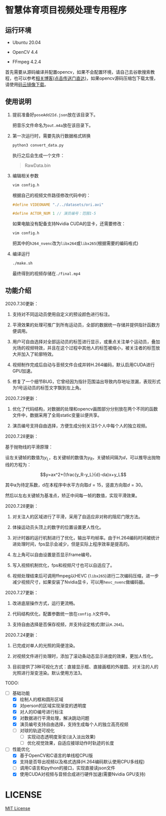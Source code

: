 # 智慧体育项目视频处理专用程序

## 运行环境

- Ubuntu 20.04

- OpenCV 4.4

- FFmpeg 4.2.4

首先需要从源码编译并配置opencv，如果不会配置环境，请自己去谷歌搜索教程，也可以参考[相关博客(点击传送门直达)](https://www.jianshu.com/p/26dd452a362e)，如果opencv源码压缩包下载太慢，请使用[码云镜像下载](https://gitee.com/jiangdu/opencv/repository/archive/4.4.0?format=tar.gz)。

## 使用说明

1. 提前准备好`poseAdd2Id.json`放在该目录下。

    把音乐文件命名为`out.m4a`放在该目录下。

2. 第一次运行时，需要先执行数据格式转换

    ```sh
    python3 convert_data.py
    ```

    执行之后会生成一个文件：

    > RawData.bin

3. 编辑相关参数

    ```sh
    vim config.h
    ```

    根据自己的视频文件路径修改代码中的：

    ```c
    #define VIDEONAME "./../datasets/ori.avi"
    
    #define ACTOR_NUM 1 // 演员编号：范围1-5
    ```

    如果电脑没有配备支持Nvidia CUDA的显卡，还需要修改：

    ```sh
    vim config.h
    ```

    把其中的`h264_nvenc`改为`libx264`或`libx265`(根据需要的编码格式)

4. 编译运行

    ```sh
    ./make.sh
    ```

    最终得到的视频存储在`./final.mp4`

## 功能介绍

2020.7.30更新：

1. 支持对不同运动员使用自定义的预设颜色进行标注。

2. 平滑效果的处理可推广到所有运动员，全部的数据统一存储并提供指针函数方便调用。

3. 用户可自由选择对全部运动员的标签进行显示，或重点关注单个运动员，叠加光场的视频特效，并且在这个过程中其他人的标签被缩小，被关注者的标签放大并加入了轮廓特效。

4. 视频制作完成后自动与音频文件合成并转H.264编码，默认启用CUDA进行GPU加速。

5. 修复了一个细节BUG，它曾经因为指针范围溢出导致内存地址泄漏，表现形式为1号运动员的标签文字飘到左上角。

2020.7.29更新：

1. 优化了代码结构，对数据的处理和opencv画图部分分别放在两个不同的函数文件中，数据采用了全局static变量以便共享。

2. 演员编号支持自由选择，方便生成分别关注5个人中每个人的独立视频。

2020.7.28更新：

基于抛物线的平滑原理：

设左关键帧的数值为$y_L$，右关键帧的数值为$y_R$，关键帧间隔为$d$，可以推导出抛物线的方程为：

$$y=ax^2+(\frac{y_R-y_L}{d}-da)x+y_L$$

其中a为待定系数，d在本程序中水平方向取$d=15$，竖直方向取$d=30$。

然后以左右关键帧为基准点，矫正中间每一帧的数值，实现平滑效果。

2020.7.28更新：

1. 对关注人的区域进行了平滑，采用了自适应非对称的阻尼门限方法。

2. 体操运动员头顶上的数字的位置设置更人性化。

3. 对计时器的运行机制进行了优化，输出平均帧率。由于H.264编码时间被统计进处理时间，fps显示会减少，但是实际上程序效率是提高的。

4. 左上角可以自由设置是否显示frame编号。

5. 写入视频机制优化，fps和视频尺寸也可以自适应了。

6. 视频处理结束后可调用ffmpeg以HEVC (`libx265`)进行二次编码压缩，进一步减少视频尺寸，如果安装了Nvidia显卡，可以用`hevc_nvenc`做编码器。

2020.7.27更新：

1. 改进底层操作方式，运行更流畅。

2. 代码结构优化，配置参数统一放在`config.h`文件中。

3. 支持自由选择是否保存视频，并支持设定格式(默认`H.264`)。

2020.7.24更新：

1. 已完成对单人的光照的简便渲染。

2. 对视频文件进行处理时，添加了滚动条动态显示进度的效果，更加人性化。

3. 目前提供了3种可视化方式：直接显示框、直接画框的外接圆、对关注的人的光照进行渐变渲染。默认使用方法3。

TODO:

- [ ] 基础功能
    - [x] 绘制人的框和圆形区域
    - [x] 对person的区域实现渐变的透明度
    - [X] 对人的ID编号进行标注
    - [X] 对数据进行平滑处理，解决跳动问题
    - [X] 演员编号支持自由选择，支持生成每个人的独立高亮视频
    - [ ] 对球的轨迹可视化
        - [ ] 实现动态透明度渐变(淡入淡出效果)
        - [ ] 优化视觉效果，自适应接球动作时轨迹的长度
- [ ] 性能优化
    - [x] 基于OpenCV和C语言的单线程CPU版
    - [x] 支持是否导出视频以及格式选择(H.264编码默认使用CPU多线程)
    - [ ] 调用C语言和python的接口，实现直接读json文件
    - [X] 使用CUDA对视频与音频合成进行硬件加速(需要Nvidia GPU支持)

# LICENSE

[MIT License](./LICENSE)
